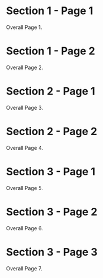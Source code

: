 # Section 1 - Page 1

Overall Page 1.

# Section 1 - Page 2

Overall Page 2.

# Section 2 - Page 1

Overall Page 3.

# Section 2 - Page 2

Overall Page 4.

# Section 3 - Page 1

Overall Page 5.

# Section 3 - Page 2

Overall Page 6.

# Section 3 - Page 3

Overall Page 7.
